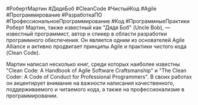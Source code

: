 #РобертМартин #ДядяБоб #CleanCode #ЧистыйКод #Agile #Программирование #РазработкаПО #ПрофессиональноеПрограммирование #Код #ПрограммныеПрактики 
Роберт Мартин, также известный как "Дядя Боб" (Uncle Bob), — известный программист, автор и спикер в области разработки программного обеспечения. Он является одним из основателей Agile Alliance и активно продвигает принципы Agile и практики чистого кода (Clean Code).

Мартин написал несколько книг, среди которых наиболее известны "Clean Code: A Handbook of Agile Software Craftsmanship" и "The Clean Coder: A Code of Conduct for Professional Programmers". В своих работах он акцентирует внимание на важности написания качественного, поддерживаемого и читаемого кода, а также на профессионализме в программировании.